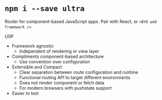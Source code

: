# ` npm i --save ultra `






Router for component-based JavaScript apps. Pair with React, or `<BYO web framework />`.


USP
- Framework agnostic
  - Independent of rendering or view layer
- Compliments component-based architecture
  - Use convention over configuration
- Extensible and Compact
  - Clear separation between route configuration and runtime
  - Functional routing API to target different environments
  - Does not render component or fetch data
  - For modern browsers with pushstate support
- Easier to test
  
